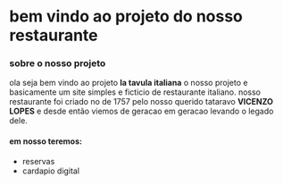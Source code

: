 #  bem vindo ao projeto do  nosso restaurante
 
### sobre o nosso projeto
ola seja bem vindo ao projeto __la tavula italiana__
o nosso projeto e basicamente um site simples e ficticio de restaurante italiano.
nosso restaurante foi criado no de 1757 pelo nosso querido tataravo **__VICENZO LOPES__**
e desde então viemos de geracao em geracao levando o legado dele.
#### **em nosso teremos:**
+ reservas 
+ cardapio digital
